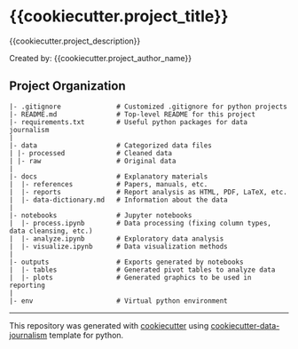 # {{cookiecutter.project_title}}
{{cookiecutter.project_description}}

Created by: {{cookiecutter.project_author_name}}

## Project Organization
```
|- .gitignore              # Customized .gitignore for python projects 
|- README.md               # Top-level README for this project
|- requirements.txt        # Useful python packages for data journalism
|
|- data                    # Categorized data files                      
| |- processed             # Cleaned data
| |- raw                   # Original data
|
|- docs                    # Explanatory materials
|  |- references           # Papers, manuals, etc.
|  |- reports              # Report analysis as HTML, PDF, LaTeX, etc.
|  |- data-dictionary.md   # Information about the data
|
|- notebooks               # Jupyter notebooks
|  |- process.ipynb        # Data processing (fixing column types, data cleansing, etc.)
|  |- analyze.ipynb        # Exploratory data analysis
|  |- visualize.ipynb      # Data visualization methods
|
|- outputs                 # Exports generated by notebooks
|  |- tables               # Generated pivot tables to analyze data
|  |- plots                # Generated graphics to be used in reporting
|
|- env                     # Virtual python environment
```
---
This repository was generated with [cookiecutter](https://github.com/cookiecutter/cookiecutter) using [cookiecutter-data-journalism](https://github.com/fer-aguirre/cookiecutter-data-journalism.git) template for python.